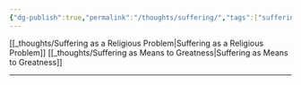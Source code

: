```yaml
---
{"dg-publish":true,"permalink":"/thoughts/suffering/","tags":["suffering","humanity","self","thoughts"],"noteIcon":"","updated":"2024-12-17T20:46:19.155+08:00"}
---
```



[[_thoughts/Suffering as a Religious Problem\|Suffering as a Religious Problem]]
[[_thoughts/Suffering as Means to Greatness\|Suffering as Means to Greatness]]

---
